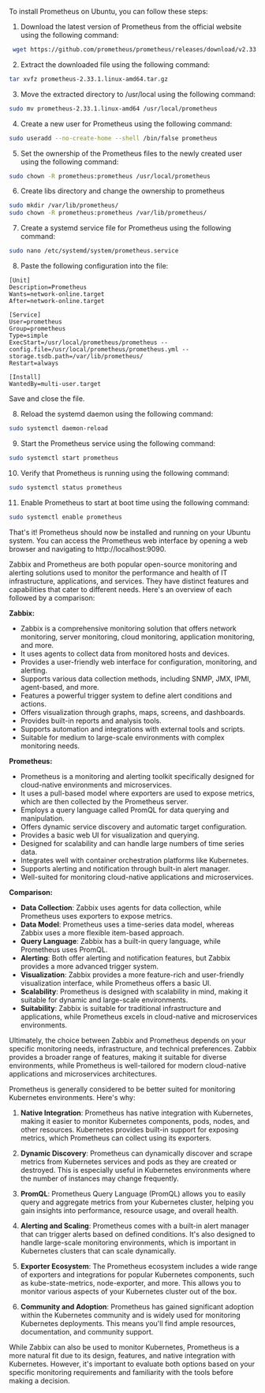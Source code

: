 To install Prometheus on Ubuntu, you can follow these steps:

1. Download the latest version of Prometheus from the official website using the following command:

```bash
 wget https://github.com/prometheus/prometheus/releases/download/v2.33.1/prometheus-2.33.1.linux-amd64.tar.gz
```

2. Extract the downloaded file using the following command:

```bash
tar xvfz prometheus-2.33.1.linux-amd64.tar.gz
```

3. Move the extracted directory to /usr/local using the following command:

```bash
sudo mv prometheus-2.33.1.linux-amd64 /usr/local/prometheus
```

4. Create a new user for Prometheus using the following command:

```bash
sudo useradd --no-create-home --shell /bin/false prometheus
```

5. Set the ownership of the Prometheus files to the newly created user using the following command:

```bash
sudo chown -R prometheus:prometheus /usr/local/prometheus
```

6. Create libs directory and change the ownership to prometheus

```bash
sudo mkdir /var/lib/prometheus/
sudo chown -R prometheus:prometheus /var/lib/prometheus/
```

7. Create a systemd service file for Prometheus using the following command:

```bash
sudo nano /etc/systemd/system/prometheus.service
```

8. Paste the following configuration into the file:

```
[Unit]
Description=Prometheus
Wants=network-online.target
After=network-online.target

[Service]
User=prometheus
Group=prometheus
Type=simple
ExecStart=/usr/local/prometheus/prometheus --config.file=/usr/local/prometheus/prometheus.yml --storage.tsdb.path=/var/lib/prometheus/
Restart=always

[Install]
WantedBy=multi-user.target
```

Save and close the file.

8. Reload the systemd daemon using the following command:

```bash
sudo systemctl daemon-reload
```

9. Start the Prometheus service using the following command:

```bash
sudo systemctl start prometheus
```

10. Verify that Prometheus is running using the following command:

```bash
sudo systemctl status prometheus
```

11. Enable Prometheus to start at boot time using the following command:

```bash
sudo systemctl enable prometheus
```

That's it! Prometheus should now be installed and running on your Ubuntu system. You can access the Prometheus web interface by opening a web browser and navigating to http://localhost:9090.


Zabbix and Prometheus are both popular open-source monitoring and
alerting solutions used to monitor the performance and health of IT
infrastructure, applications, and services. They have distinct features
and capabilities that cater to different needs. Here's an overview of
each followed by a comparison:

**Zabbix:**
- Zabbix is a comprehensive monitoring solution that offers network
	monitoring, server monitoring, cloud monitoring, application
	monitoring, and more.
- It uses agents to collect data from monitored hosts and devices.
- Provides a user-friendly web interface for configuration, monitoring,
	and alerting.
- Supports various data collection methods, including SNMP, JMX, IPMI,
	agent-based, and more.
- Features a powerful trigger system to define alert conditions and
	actions.
- Offers visualization through graphs, maps, screens, and dashboards.
- Provides built-in reports and analysis tools.
- Supports automation and integrations with external tools and scripts.
- Suitable for medium to large-scale environments with complex
	monitoring needs.

**Prometheus:**
- Prometheus is a monitoring and alerting toolkit specifically designed
	for cloud-native environments and microservices.
- It uses a pull-based model where exporters are used to expose metrics,
	which are then collected by the Prometheus server.
- Employs a query language called PromQL for data querying and
	manipulation.
- Offers dynamic service discovery and automatic target configuration.
- Provides a basic web UI for visualization and querying.
- Designed for scalability and can handle large numbers of time series
	data.
- Integrates well with container orchestration platforms like
	Kubernetes.
- Supports alerting and notification through built-in alert manager.
- Well-suited for monitoring cloud-native applications and
	microservices.

**Comparison:**
- **Data Collection**: Zabbix uses agents for data collection, while
	Prometheus uses exporters to expose metrics.
- **Data Model**: Prometheus uses a time-series data model, whereas
	Zabbix uses a more flexible item-based approach.
- **Query Language**: Zabbix has a built-in query language, while
	Prometheus uses PromQL.
- **Alerting**: Both offer alerting and notification features, but
	Zabbix provides a more advanced trigger system.
- **Visualization**: Zabbix provides a more feature-rich and
	user-friendly visualization interface, while Prometheus offers a basic
	UI.
- **Scalability**: Prometheus is designed with scalability in mind,
	making it suitable for dynamic and large-scale environments.
- **Suitability**: Zabbix is suitable for traditional infrastructure and
	applications, while Prometheus excels in cloud-native and
	microservices environments.

Ultimately, the choice between Zabbix and Prometheus depends on your
specific monitoring needs, infrastructure, and technical preferences.
Zabbix provides a broader range of features, making it suitable for
diverse environments, while Prometheus is well-tailored for modern
cloud-native applications and microservices architectures.


Prometheus is generally considered to be better suited for monitoring
Kubernetes environments. Here's why:

1. **Native Integration**: Prometheus has native integration with
	 Kubernetes, making it easier to monitor Kubernetes components, pods,
	 nodes, and other resources. Kubernetes provides built-in support for
	 exposing metrics, which Prometheus can collect using its exporters.

2. **Dynamic Discovery**: Prometheus can dynamically discover and scrape
	 metrics from Kubernetes services and pods as they are created or
	 destroyed. This is especially useful in Kubernetes environments where
	 the number of instances may change frequently.

3. **PromQL**: Prometheus Query Language (PromQL) allows you to easily
	 query and aggregate metrics from your Kubernetes cluster, helping you
	 gain insights into performance, resource usage, and overall health.

4. **Alerting and Scaling**: Prometheus comes with a built-in alert
	 manager that can trigger alerts based on defined conditions. It's
	 also designed to handle large-scale monitoring environments, which is
	 important in Kubernetes clusters that can scale dynamically.

5. **Exporter Ecosystem**: The Prometheus ecosystem includes a wide
	 range of exporters and integrations for popular Kubernetes
	 components, such as kube-state-metrics, node-exporter, and more. This
	 allows you to monitor various aspects of your Kubernetes cluster out
	 of the box.

6. **Community and Adoption**: Prometheus has gained significant
	 adoption within the Kubernetes community and is widely used for
	 monitoring Kubernetes deployments. This means you'll find ample
	 resources, documentation, and community support.

While Zabbix can also be used to monitor Kubernetes, Prometheus is a
more natural fit due to its design, features, and native integration
with Kubernetes. However, it's important to evaluate both options based
on your specific monitoring requirements and familiarity with the tools
before making a decision.
